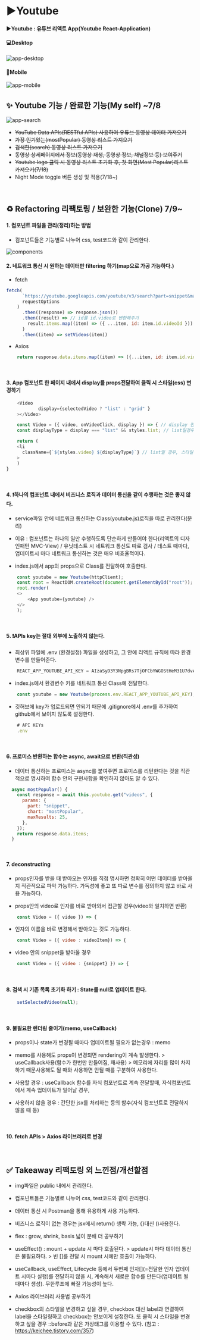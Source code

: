 # ▶️Youtube

#### ▶️Youtube : 유튜브 리액트 App(Youtube React-Application)

#### 💻Desktop

<img src="/public/img/desktop.jpg" alt="app-desktop">

#### 📱Mobile

<img src="/public/img/mobile.jpg" alt="app-mobile">

<br>

## ✨ Youtube 기능 / 완료한 기능(My self) ~7/8

<img src="/public/img/search.jpg" alt="app-search">

- ~~YouTube Data APIs(RESTful APIs) 사용하여 유튜브 동영상 데이터 가져오기~~
- ~~가장 인기있는(mostPopular) 동영상 리스트 가져오기~~
- ~~검색한(search) 동영상 리스트 가져오기~~
- ~~동영상 상세페이지에서 정보(동영상 재생, 동영상 정보, 채널정보 등) 보여주기~~
- ~~Youtube logo 클릭 시 동영상 리스트 초기화 후, 첫 화면(Most Popular)리스트 가져오기(7/18)~~
- Night Mode toggle 버튼 생성 및 적용(7/18~)

<br>

## ♻️ Refactoring 리팩토링 / 보완한 기능(Clone) 7/9~

#### 1. 컴포넌트 파일을 관리(정리)하는 방법

- 컴포넌트들은 기능별로 나누어 css, test코드와 같이 관리한다.

<img src="/public/img/components.png" alt="components">

<br>

#### 2. 네트워크 통신 시 원하는 데이터만 filtering 하기(map으로 가공 가능하다.)

- fetch

```javaScript
fetch(
      `https://youtube.googleapis.com/youtube/v3/search?part=snippet&maxResults=5&q=${input}&type=video&key=AIzaSyD3Y3NpgBRs7TjOFCbYWGOStHeM31U7dvA%20`,
      requestOptions
    )
      .then((response) => response.json())
      .then((result) => // id를 id.video로 변환해주기
        result.items.map((item) => ({ ...item, id: item.id.videoId }))
      )
      .then((item) => setVideos(item))
```

- Axios

```javaScript
    return response.data.items.map((item) => ({...item, id: item.id.videoId,}));
```

<br>

#### 3. App 컴포넌트 한 페이지 내에서 display를 props전달하여 클릭 시 스타일(css) 변경하기

```javaScript
    <Video
            display={selectedVideo ? "list" : "grid" }
    ></Video>
```

```javaScript
    const Video = ({ video, onVideoClick, display }) => { // display 전달
    const displayType = display === "list" && styles.list; // list일경우 스타일반환

    return (
    <li
      className={`${styles.video} ${displayType}`} // list일 경우, 스타일 추가
    >
    )
}
```

<br>

#### 4. ❗하나의 컴포넌트 내에서 비즈니스 로직과 데이터 통신을 같이 수행하는 것은 좋지 않다.

- service파일 안에 네트워크 통신하는 Class(youtube.js)로직을 따로 관리한다(분리)

- 이유 : 컴포넌트는 하나의 일만 수행하도록 단순하게 만들어야 한다(리액트의 디자인패턴 MVC-View) / 유닛테스트 시 네트워크 통신도 따로 검사 / 테스트 때마다, 업데이트시 마다 네트워크 통신하는 것은 매우 비효율적이다.

- index.js에서 app의 props으로 Class를 전달하여 호출한다.

```javaScript
    const youtube = new Youtube(httpClient);
    const root = ReactDOM.createRoot(document.getElementById("root"));
    root.render(
    <>
        <App youtube={youtube} />
    </>
    );
```

<br>

#### 5. ❗APIs key는 절대 외부에 노출하지 않는다.

- 최상위 파일에 .env (환경설정) 파일을 생성하고, 그 안에 리액트 규칙에 따라 환경 변수를 만들어준다.

```javaScript
    REACT_APP_YOUTUBE_API_KEY = AIzaSyD3Y3NpgBRs7TjOFCbYWGOStHeM31U7dvA // 가상 key
```

- index.js에서 환경변수 키를 네트워크 통신 Class에 전달한다.

```javaScript
    const youtube = new Youtube(process.env.REACT_APP_YOUTUBE_API_KEY);
```

- 깃허브에 key가 업로드되면 안되기 때문에 .gitignore에서 .env를 추가하여 github에서 보이지 않도록 설정한다.

```javaScript
    # API KEYs
    .env
```

<br>

#### 6. 프로미스 반환하는 함수는 async, await으로 변환(직관성)

- 데이터 통신하는 프로미스는 async를 붙여주면 프로미스를 리턴한다는 것을 직관적으로 명시하여 함수 안의 구현사항을 확인하지 않아도 알 수 있다.

```javaScript
  async mostPopular() {
    const response = await this.youtube.get("videos", {
      params: {
        part: "snippet",
        chart: "mostPopular",
        maxResults: 25,
      },
    });
    return response.data.items;
  }
```

<br>

#### 7. deconstructing

- props인자를 받을 때 받아오는 인자를 직접 명시하면 정확히 어떤 데이터를 받아올지 직관적으로 파악 가능하다. 가독성에 좋고 또 따로 변수를 정의하지 않고 바로 사용 가능하다.

- props안의 video로 인자를 바로 받아와서 접근할 경우(video와 일치하면 반환)

```javaScript
    const Video = ({ video }) => {
```

- 인자의 이름을 바로 변경해서 받아오는 것도 가능하다.

```javaScript
    const Video = ({ video : videoItem}) => {
```

- video 안의 snippet을 받아올 경우

```javaScript
    const Video = ({ video : {snippet} }) => {
```

<br>

#### 8. 검색 시 기존 목록 초기화 하기 : State를 null로 업데이트 한다.

```javaScript
    setSelectedVideo(null);
```

<br>

#### 9. 불필요한 렌더링 줄이기(memo, useCallback)

- props이나 state가 변경될 때마다 업데이트될 필요가 없는경우 : memo

- memo를 사용해도 props이 변경되면 rendering이 계속 발생한다. > useCallback사용(함수가 한번만 만들어짐, 재사용) > 메모리에 자리를 많이 차지하기 때문사용해도 될 때와 사용하면 안될 때를 구분하여 사용한다.

- 사용할 경우 : useCallback 함수를 자식 컴포넌트로 계속 전달할때, 자식컴포넌트에서 계속 업데이트가 일어날 경우,

- 사용하지 않을 경우 : 간단한 jsx를 처리하는 등의 함수(자식 컴포넌트로 전달하지 않을 때 등)

<br>

#### 10. fetch APIs > Axios 라이브러리로 변경

<br>

## ✅ Takeaway 리팩토링 외 느낀점/개선할점

- img파일은 public 내에서 관리한다.

- 컴포넌트들은 기능별로 나누어 css, test코드와 같이 관리한다.

- 데이터 통신 시 Postman을 통해 유용하게 사용 가능하다.

- 비즈니스 로직이 없는 경우는 jsx에서 return() 생략 가능, {}대신 ()사용한다.

- flex : grow, shrink, basis 넓이 분배 더 공부하기

- useEffect() : mount + update 시 마다 호출된다. > update시 마다 데이터 통신은 불필요하다. > 빈 []를 전달 시 mount 시에만 호출이 가능하다.

- useCallback, useEffect, Lifecycle 등에서 두번째 인자[](=전달한 인자 업데이트 시마다 실행)를 전달하지 않을 시, 계속해서 새로운 함수를 만든다(업데이트 될 때마다 생성). 무한루프에 빠질 가능성이 높다.

- Axios 라이브러리 사용법 공부하기

- checkbox의 스타일을 변경하고 싶을 경우, checkbox 대신 label과 연결하여 label을 스타일링하고 checkbox는 안보이게 설정한다. 또 클릭 시 스타일을 변경하고 싶을 경우 ::before과 같은 가상태그를 이용할 수 있다. (참고 : https://keichee.tistory.com/357)
